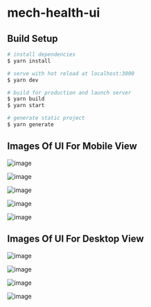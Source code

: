# mech-health-ui

## Build Setup

```bash
# install dependencies
$ yarn install

# serve with hot reload at localhost:3000
$ yarn dev

# build for production and launch server
$ yarn build
$ yarn start

# generate static project
$ yarn generate
```

## Images Of UI For Mobile View
![image](https://user-images.githubusercontent.com/51837314/127578009-87fdf2de-8044-41ad-8832-119c3f3f2c24.png)

![image](https://user-images.githubusercontent.com/51837314/127578032-fcb268a8-4a46-4a87-bd3c-e0990e82b087.png)


![image](https://user-images.githubusercontent.com/51837314/127578039-17ebafda-29fe-40c0-85b0-46ea9635f51f.png)


![image](https://user-images.githubusercontent.com/51837314/127578049-ce8b28d9-b81e-4857-958e-c4b63f4ec4c8.png)


![image](https://user-images.githubusercontent.com/51837314/127578078-f73b289e-d2ff-4710-aa97-50606fcf3c42.png)

## Images Of UI For Desktop View
![image](https://user-images.githubusercontent.com/51837314/127578870-1e0dedf8-e6f6-4773-bc68-faab3e8d9bf9.png)


![image](https://user-images.githubusercontent.com/51837314/127578878-aaa4047c-c6e0-4d2f-81a4-08ba74208e9a.png)


![image](https://user-images.githubusercontent.com/51837314/127578890-c48e7efa-eb9f-4c75-9367-d32aa86048fd.png)



![image](https://user-images.githubusercontent.com/51837314/127584369-67e286c2-0104-4665-881a-fe643b4dd822.png)








